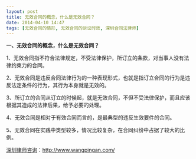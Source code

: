 ```yaml
---
layout: post
title: 无效合同的概念，什么是无效合同？
date: 2014-04-10 14:47
tags: [无效合同的情形, 无效合同的诉讼时效, 深圳合同法律师]
---
```

<strong>一、无效合同的概念，什么是无效合同？</strong>

1、无效合同指不符合法律规定，不受法律保护，所订立的条款，对当事人没有法律约束力的合同。

2、无效合同是违反合同法律行为的一种表现形式，也就是指订立合同的行为是违反法定条件的行为，其行为本身就是无效的。

3、所订立的合同从订立的时候起，就是无效合同，不但不受法律保护，而且应该根据其造成的法律后果，给予必要的处理。

4、无效合同是相对于有效合同而言的，是最典型的违反生效要件的合同。

5、无效合同在实践中类型较多，情况比较复杂，在合同纠纷中占据了较大的比例。

<a href="http://www.wangpingan.com/">深圳律师咨询</a>：<a href="http://www.wangpingan.com/">http://www.wangpingan.com/</a>

